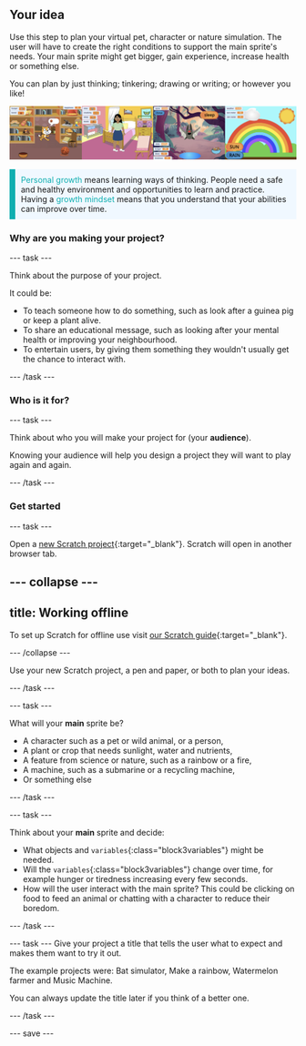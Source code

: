 ## Your idea

Use this step to plan your virtual pet, character or nature simulation. The user will have to create the right conditions to support the main sprite's needs. Your main sprite might get bigger, gain experience, increase health or something else.

You can plan by just thinking; tinkering; drawing or writing; or however you like! 

![](images/step2_image.png)

<p style="border-left: solid; border-width:10px; border-color: #0faeb0; background-color: aliceblue; padding: 10px;">
<span style="color: #0faeb0">Personal growth</span> means learning ways of thinking. People need a safe and healthy environment and opportunities to learn and practice. Having a <span style="color: #0faeb0">growth mindset</span> means that you understand that your abilities can improve over time.  
</p>

### Why are you making your project?

--- task ---

Think about the purpose of your project. 

It could be:
- To teach someone how to do something, such as look after a guinea pig or keep a plant alive.  
- To share an educational message, such as looking after your mental health or improving your neighbourhood.
- To entertain users, by giving them something they wouldn't usually get the chance to interact with.

--- /task ---

### Who is it for?

--- task ---

Think about who you will make your project for (your **audience**). 

Knowing your audience will help you design a project they will want to play again and again.

--- /task ---

### Get started

--- task ---

Open a [new Scratch project](http://rpf.io/scratch-new){:target="_blank"}. Scratch will open in another browser tab.

--- collapse ---
---
title: Working offline
---

To set up Scratch for offline use visit [our Scratch guide](https://learning-admin.raspberrypi.org/en/projects/getting-started-scratch/1){:target="_blank"}.

--- /collapse ---

Use your new Scratch project, a pen and paper, or both to plan your ideas.

--- /task ---

--- task ---

What will your **main** sprite be? 
+ A character such as a pet or wild animal, or a person,
+ A plant or crop that needs sunlight, water and nutrients,
+ A feature from science or nature, such as a rainbow or a fire,
+ A machine, such as a submarine or a recycling machine,
+ Or something else

--- /task ---

--- task ---

Think about your **main** sprite and decide:

+ What objects and `variables`{:class="block3variables"} might be needed.
+ Will the `variables`{:class="block3variables"} change over time, for example hunger or tiredness increasing every few seconds.
+ How will the user interact with the main sprite? This could be clicking on food to feed an animal or chatting with a character to reduce their boredom.

--- /task ---

--- task ---
Give your project a title that tells the user what to expect and makes them want to try it out.

The example projects were: Bat simulator, Make a rainbow, Watermelon farmer and Music Machine.

You can always update the title later if you think of a better one.

--- /task ---

--- save ---
